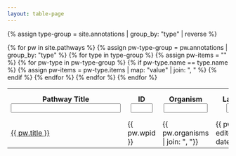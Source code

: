```yaml
---
layout: table-page
---
```


{% assign type-group = site.annotations | group_by: "type" | reverse %}
<div class="table-responsive-sm">
<table  class="table table-sm" id="myTable">
  <col style="width:500px" />
  <col style="width:75px" />
  <col style="width:auto" />
  <col style="width:120px" />
  <th>Pathway Title
  <span onclick="sortTable(0)" title="Copy link to clipboard" style="color: #666;"><i class="fa fa-sort"></i></span>
  <br /><input type="text" id="0" style="width:250px;" onkeyup="filterTable()"></th>
  <th>ID
  <span onclick="sortTable(1)" title="Copy link to clipboard" style="color: #666;"><i class="fa fa-sort"></i></span>
  <br /><input type="text" id="1" style="width:50px;" onkeyup="filterTable()"></th>
  <th>Organism
  <span onclick="sortTable(2)" title="Copy link to clipboard" style="color: #666;"><i class="fa fa-sort"></i></span>
  <br /><input type="text" id="2" style="width:100px;" onkeyup="filterTable()"></th>
  <th>Last Edited
  <span onclick="sortTable(3)" title="Copy link to clipboard" style="color: #666;"><i class="fa fa-sort"></i></span>
  <br /><input type="text" id="3" style="width:70px;" onkeyup="filterTable()"></th>
  <th>Communities
  <span onclick="sortTable(4)" title="Copy link to clipboard" style="color: #666;"><i class="fa fa-sort"></i></span>
  <br /><input type="text" id="4" style="width:100px;" onkeyup="filterTable()"></th>
  <th>Pathway Terms
  <span onclick="sortTable(5)" title="Copy link to clipboard" style="color: #666;"><i class="fa fa-sort"></i></span>
  <br /><input type="text" id="5" style="width:100px;" onkeyup="filterTable()"></th>
  <th>Disease Terms
  <span onclick="sortTable(6)" title="Copy link to clipboard" style="color: #666;"><i class="fa fa-sort"></i></span>
  <br /><input type="text" id="6" style="width:100px;" onkeyup="filterTable()"></th>
  <th>Cell Types
  <span onclick="sortTable(7)" title="Copy link to clipboard" style="color: #666;"><i class="fa fa-sort"></i></span>
  <br /><input type="text" id="7" style="width:100px;" onkeyup="filterTable()"></th>
  {% for pw in site.pathways %}
  {% assign pw-type-group = pw.annotations | group_by: "type" %}
  <tr>
    <td title="{{ pw.title }}" style="overflow: hidden; max-height: 50px; white-space: nowrap; text-overflow: ellipsis;">
      <a href="{{ pw.url }}">{{ pw.title }}</a>
    </td>
    <td>{{ pw.wpid }}</td>
    <td title="{{ pw.organisms | join: ", "}}">{{ pw.organisms | join: ", "}}</td>
    <td>{{ pw.last-edited | date_to_string}}</td>
    <td title="{{ pw.communities | join: ", "}}">{{ pw.communities | join: ", "}}</td>
    {% for type in type-group %}  
      {% assign pw-items = "" %}
      {% for pw-type in pw-type-group %}
        {% if pw-type.name == type.name %}
          {% assign pw-items = pw-type.items | map: "value" | join: ", " %}
        {% endif %}
      {% endfor %}
      <td title="{{ pw-items }}">
      <div style="overflow: hidden; max-height: 50px; white-space: nowrap; text-overflow: ellipsis;">
      {{ pw-items }}
      </div>
      </td>
    {% endfor %}
  </tr>
  {% endfor %}
</table>
</div>

<script>
// Declare one-time variables
var table = document.getElementById("myTable");
var tr = table.getElementsByTagName("tr");

// Assume filter input ids are incrementing numbers as Strings
var numCols = table.rows[0].cells.length;
var fils = {}
for (var c=0; c < numCols; c++){
  fils[c.toString()] = c;
}

function filterTable() {
  // Declare variables
  var activeFils, emptyFils, input, filter, td, i, txtValue;
  activeFils = [];
  emptyFils = [];

  // Define empty and active filter sets
  Object.keys(fils).forEach(key => {
    input = document.getElementById(key);
    filter = input.value.toUpperCase();
    if (filter.length > 0){
      activeFils.push(key);
    } else {
      emptyFils.push(key);
    }
  });

  // Loop through all table rows
  for (i = 0; i < tr.length; i++) {
    // Loop through column filters
    if(emptyFils.length > 0) {
      // Show all rows if an column filter is empty 
      tr[i].style.display = "";
    }
    // Loop through active column filters
    activeFils.forEach(key => {
      input = document.getElementById(key);
      filter = input.value.toUpperCase();
      td = tr[i].getElementsByTagName("td")[fils[key]];
      if (td) {
        txtValue = td.textContent || td.innerText;
        if (txtValue.toUpperCase().indexOf(filter) !== -1 
        && tr[i].style.display != "none") {
          // Show those that match the filter and aren't already hidden
          tr[i].style.display = "";
        } else {
          // Hide those that don't match the filter
          tr[i].style.display = "none";
        }
      } 
    });
  }
}

function sortTable(n) {
  var table, rows, switching, i, x, y, shouldSwitch, dir, switchcount = 0;
  table = document.getElementById("myTable");
  switching = true;
  dir = "asc";
  while (switching) {
    switching = false;
    rows = table.rows;
    /* Loop through all table rows (except the
    first, which contains table headers): */
    for (i = 1; i < (rows.length - 1); i++) {
      shouldSwitch = false;
      /* Get the two elements you want to compare,
      one from current row and one from the next: */
      x = rows[i].getElementsByTagName("TD")[n];
      y = rows[i + 1].getElementsByTagName("TD")[n];
      /* Check if the two rows should switch place,
      based on the direction, asc or desc: */
      if (dir == "asc") {
        if (n == 3){ // Date
          if (new Date(x.innerHTML) > new Date(y.innerHTML)) {
            shouldSwitch = true;
            break;
          }
        } else {
          if (x.innerHTML.toLowerCase() > y.innerHTML.toLowerCase()) {
            shouldSwitch = true;
            break;
          }
        }
      } else if (dir == "desc") {
        if (n == 3){ // Date
          if (new Date(x.innerHTML) < new Date(y.innerHTML)) {
            shouldSwitch = true;
            break;
          }
        } else {
          if (x.innerHTML.toLowerCase() < y.innerHTML.toLowerCase()) {
            shouldSwitch = true;
            break;
          }
        }
      }
    }
    if (shouldSwitch) {
      rows[i].parentNode.insertBefore(rows[i + 1], rows[i]);
      switching = true;
      switchcount ++;
    } else {
      if (switchcount == 0 && dir == "asc") {
        dir = "desc";
        switching = true;
      }
    }
  }
}
</script>